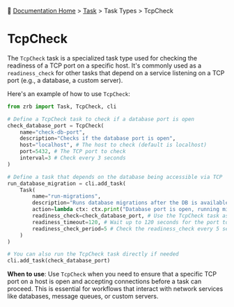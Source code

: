 🔖 [Documentation Home](../../../README.md) > [Task](../../README.md) > Task Types > TcpCheck

# TcpCheck

The `TcpCheck` task is a specialized task type used for checking the readiness of a TCP port on a specific host. It's commonly used as a `readiness_check` for other tasks that depend on a service listening on a TCP port (e.g., a database, a custom server).

Here's an example of how to use `TcpCheck`:

```python
from zrb import Task, TcpCheck, cli

# Define a TcpCheck task to check if a database port is open
check_database_port = TcpCheck(
    name="check-db-port",
    description="Checks if the database port is open",
    host="localhost", # The host to check (default is localhost)
    port=5432, # The TCP port to check
    interval=3 # Check every 3 seconds
)

# Define a task that depends on the database being accessible via TCP
run_database_migration = cli.add_task(
    Task(
        name="run-migrations",
        description="Runs database migrations after the DB is available",
        action=lambda ctx: ctx.print("Database port is open, running migrations!"),
        readiness_check=check_database_port, # Use the TcpCheck task as a readiness check
        readiness_timeout=120, # Wait up to 120 seconds for the port to be open
        readiness_check_period=5 # Check the readiness_check every 5 seconds
    )
)

# You can also run the TcpCheck task directly if needed
cli.add_task(check_database_port)
```

**When to use**: Use `TcpCheck` when you need to ensure that a specific TCP port on a host is open and accepting connections before a task can proceed. This is essential for workflows that interact with network services like databases, message queues, or custom servers.
